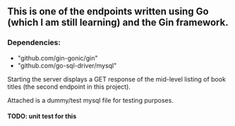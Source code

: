 ## This is one of the endpoints written using Go (which I am still learning) and the Gin framework.

### Dependencies:
- "github.com/gin-gonic/gin"
- "github.com/go-sql-driver/mysql"

Starting the server displays a GET response of the mid-level listing of book titles (the second endpoint in this project).

Attached is a dummy/test mysql file for testing purposes.

#### TODO: unit test for this
